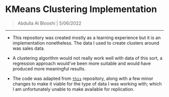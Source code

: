 KMeans Clustering Implementation
===================================
> Abdulla Al Blooshi | 5/06/2022 
--------------------------------------------
* This repository was created mostly as a learning experience but it is an implementation nonetheless. The data I used to create clusters around was sales data.

* A clustering algorithm would not really work well with data of this sort, a regression approach would've been more suitable and would have produced more meaningful results. 

* The code was adapted from [`this`](https://github.com/tugrulhkarabulut/K-Means-Clustering/blob/master/k_means.py) repository, along with a few minor changes to make it viable for the type of data I was working with; which I am unfortunately unable to make available for replication. 
